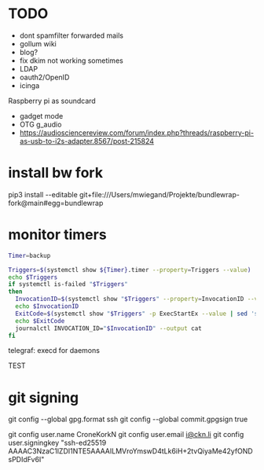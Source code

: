 # TODO

- dont spamfilter forwarded mails
- gollum wiki
- blog?
- fix dkim not working sometimes
- LDAP
- oauth2/OpenID
- icinga

Raspberry pi as soundcard
- gadget mode
- OTG g_audio
- https://audiosciencereview.com/forum/index.php?threads/raspberry-pi-as-usb-to-i2s-adapter.8567/post-215824

# install bw fork

pip3 install --editable git+file:///Users/mwiegand/Projekte/bundlewrap-fork@main#egg=bundlewrap

# monitor timers

```sh
Timer=backup

Triggers=$(systemctl show ${Timer}.timer --property=Triggers --value)
echo $Triggers
if systemctl is-failed "$Triggers"
then
  InvocationID=$(systemctl show "$Triggers" --property=InvocationID --value)
  echo $InvocationID
  ExitCode=$(systemctl show "$Triggers" -p ExecStartEx --value | sed 's/^{//' | sed 's/}$//' | tr ';' '\n' | xargs -n 1 | grep '^status=' | cut -d '=' -f 2)
  echo $ExitCode
  journalctl INVOCATION_ID="$InvocationID" --output cat
fi
```

telegraf: execd for daemons

TEST

# git signing

git config --global gpg.format ssh
git config --global commit.gpgsign true

git config user.name CroneKorkN
git config user.email i@ckn.li
git config user.signingkey "ssh-ed25519 AAAAC3NzaC1lZDI1NTE5AAAAILMVroYmswD4tLk6iH+2tvQiyaMe42yfONDsPDIdFv6I"
